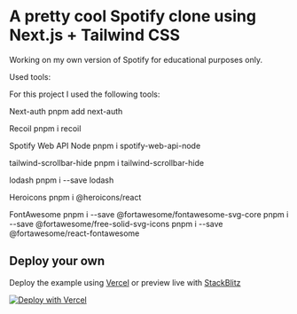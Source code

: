 # A pretty cool Spotify clone using Next.js + Tailwind CSS

Working on my own version of Spotify for educational purposes only.

Used tools:

For this project I used the following tools:

Next-auth
pnpm add next-auth

Recoil
pnpm i recoil

Spotify Web API Node
pnpm i spotify-web-api-node

tailwind-scrollbar-hide
pnpm i tailwind-scrollbar-hide

lodash
pnpm i --save lodash

Heroicons
pnpm i @heroicons/react

FontAwesome
pnpm i --save @fortawesome/fontawesome-svg-core
pnpm i --save @fortawesome/free-solid-svg-icons
pnpm i --save @fortawesome/react-fontawesome


## Deploy your own

Deploy the example using [Vercel](https://vercel.com?utm_source=github&utm_medium=readme&utm_campaign=next-example) or preview live with [StackBlitz](https://stackblitz.com/github/vercel/next.js/tree/canary/examples/with-tailwindcss)

[![Deploy with Vercel](https://vercel.com/button)](https://vercel.com/new/git/external?repository-url=https://github.com/vercel/next.js/tree/canary/examples/with-tailwindcss&project-name=with-tailwindcss&repository-name=with-tailwindcss)

